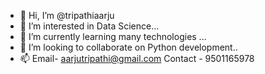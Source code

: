 - 👋 Hi, I’m @tripathiaarju
- 👀 I’m interested in Data Science...
- 🌱 I’m currently learning many technologies ...
- 💞️ I’m looking to collaborate on Python development..
- 📫 Email- aarjutripathi@gmail.com Contact - 9501165978

<!---
tripathiaarju/tripathiaarju is a ✨ special ✨ repository because its `README.md` (this file) appears on your GitHub profile.
You can click the Preview link to take a look at your changes.
--->
